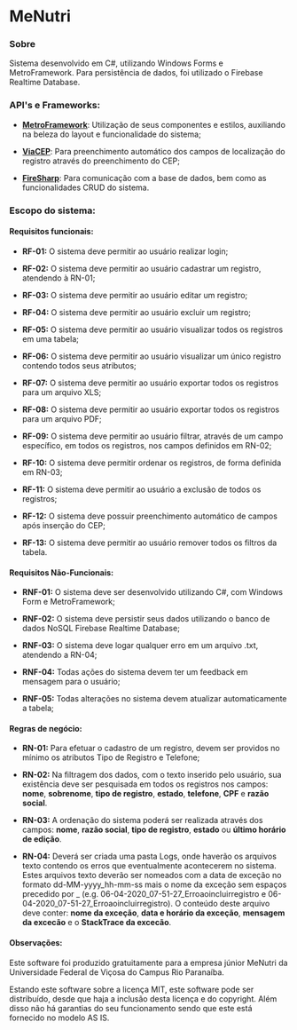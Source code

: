 # MeNutri

### Sobre
Sistema desenvolvido em C#, utilizando Windows Forms e MetroFramework. Para persistência de dados, foi utilizado o Firebase Realtime Database.

### API's e Frameworks:

- **[MetroFramework](https://www.nuget.org/packages/Winform.Metroframework/)**: Utilização de seus componentes e estilos, auxiliando na beleza do layout e funcionalidade do sistema;

- **[ViaCEP](https://github.com/guibranco/ViaCEP)**: Para preenchimento automático dos campos de localização do registro através do preenchimento do CEP;

- **[FireSharp](https://github.com/ziyasal/FireSharp)**: Para comunicação com a base de dados, bem como as funcionalidades CRUD do sistema.

### Escopo do sistema:

#### Requisitos funcionais:

- **RF-01:** O sistema deve permitir ao usuário realizar login;

- **RF-02:** O sistema deve permitir ao usuário cadastrar um registro, atendendo à RN-01;

- **RF-03:** O sistema deve permitir ao usuário editar um registro;

- **RF-04:** O sistema deve permitir ao usuário excluir um registro;

- **RF-05:** O sistema deve permitir ao usuário visualizar todos os registros em uma tabela;

- **RF-06:** O sistema deve permitir ao usuário visualizar um único registro contendo todos seus atributos;

- **RF-07:** O sistema deve permitir ao usuário exportar todos os registros para um arquivo XLS;

- **RF-08:** O sistema deve permitir ao usuário exportar todos os registros para um arquivo PDF;

- **RF-09:** O sistema deve permitir ao usuário filtrar, através de um campo específico, em todos os registros, nos campos definidos em RN-02;

- **RF-10:** O sistema deve permitir ordenar os registros, de forma definida em RN-03;

- **RF-11:** O sistema deve permitir ao usuário a exclusão de todos os registros;

- **RF-12:** O sistema deve possuir preenchimento automático de campos após inserção do CEP;

- **RF-13:** O sistema deve permitir ao usuário remover todos os filtros da tabela.

#### Requisitos Não-Funcionais:

- **RNF-01:** O sistema deve ser desenvolvido utilizando C#, com Windows Form e MetroFramework;

- **RNF-02:** O sistema deve persistir seus dados utilizando o banco de dados NoSQL Firebase Realtime Database;

- **RNF-03:** O sistema deve logar qualquer erro em um arquivo .txt, atendendo a RN-04;

- **RNF-04:** Todas ações do sistema devem ter um feedback em mensagem para o usuário;

- **RNF-05:** Todas alterações no sistema devem atualizar automaticamente a tabela;

#### Regras de negócio:

- **RN-01:** Para efetuar o cadastro de um registro, devem ser providos no mínimo os atributos Tipo de Registro e Telefone;

- **RN-02:** Na filtragem dos dados, com o texto inserido pelo usuário, sua existência deve ser pesquisada em todos os registros nos campos: **nome**, **sobrenome**, **tipo de registro**, **estado**, **telefone**, **CPF** e **razão social**.

- **RN-03:** A ordenação do sistema poderá ser realizada através dos campos: **nome**, **razão social**, **tipo de registro**, **estado** ou **último horário de edição**.

- **RN-04:** Deverá ser criada uma pasta Logs, onde haverão os arquivos texto contendo os erros que eventualmente acontecerem no sistema. Estes arquivos texto deverão ser nomeados com a data de exceção no formato dd-MM-yyyy_hh-mm-ss mais o nome da exceção sem espaços precedido por _ (e.g. 06-04-2020_07-51-27_Erroaoincluirregistro e 06-04-2020_07-51-27_Erroaoincluirregistro). O conteúdo deste arquivo deve conter: **nome da exceção**, **data e horário da exceção**, **mensagem da excecão** e o **StackTrace da excecão**.

#### Observações:

Este software foi produzido gratuitamente para a empresa júnior MeNutri da Universidade Federal de Viçosa do Campus Rio Paranaíba. 

Estando este software sobre a licença MIT, este software pode ser distribuído, desde que haja a inclusão desta licença e do copyright. Além disso não há garantias do seu funcionamento sendo que este está fornecido no modelo AS IS.
